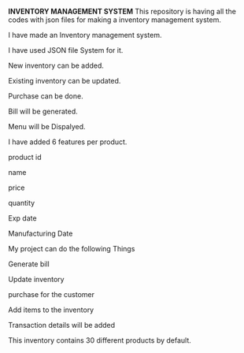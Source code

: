 **INVENTORY MANAGEMENT SYSTEM**
This repository is having all the codes with json files for making a inventory management system.

I have made an Inventory management system.

I have used JSON file System for it.

New inventory can be added.

Existing inventory can be updated.

Purchase can be done.

Bill will be generated.

Menu will be Dispalyed.

I have added 6 features per product.


product id

name

price

quantity

Exp date

Manufacturing Date

My project can do the following Things

Generate bill

Update inventory

purchase for the customer

Add items to the inventory

Transaction details will be added

This inventory contains 30 different products by default.
